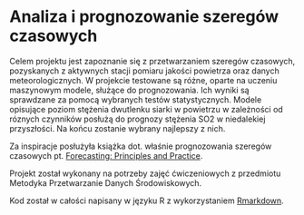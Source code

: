 # Analiza i prognozowanie szeregów czasowych

Celem projektu jest zapoznanie się z przetwarzaniem szeregów czasowych, pozyskanych z aktywnych stacji pomiaru jakości powietrza oraz danych meteorologicznych. W projekcie testowane są różne, oparte na uczeniu maszynowym modele, służące do prognozowania. Ich wyniki są sprawdzane za pomocą wybranych testów statystycznych. Modele opisujące poziom stężenia dwutlenku siarki w powietrzu w zależności od róznych czynników posłużą do prognozy stężenia SO2 w niedalekiej przyszłości. Na końcu zostanie wybrany najlepszy z nich.

Za inspiracje posłużyła książka dot. właśnie prognozowania szeregów czasowych pt. [Forecasting: Principles and Practice](https://otexts.com/fpp3/).

Projekt został wykonany na potrzeby zajęć ćwiczeniowych z przedmiotu Metodyka Przetwarzanie Danych Środowiskowych.

Kod został w całości napisany w języku R z wykorzystaniem [Rmarkdown](https://rmarkdown.rstudio.com/).
